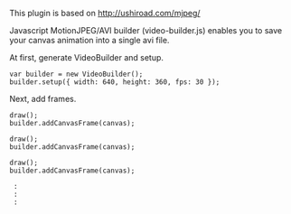 This plugin is based on http://ushiroad.com/mjpeg/

Javascript MotionJPEG/AVI builder (video-builder.js) enables you to save your canvas animation into a single avi file.

At first, generate VideoBuilder and setup.

    var builder = new VideoBuilder();
    builder.setup({ width: 640, height: 360, fps: 30 });

Next, add frames.

    draw();
    builder.addCanvasFrame(canvas);
    
    draw();
    builder.addCanvasFrame(canvas);
    
    draw();
    builder.addCanvasFrame(canvas);
    
     :
     :
     :

